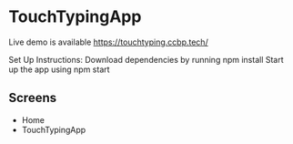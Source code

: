 # TouchTypingApp
Live demo is available https://touchtyping.ccbp.tech/



Set Up Instructions:
Download dependencies by running npm install
Start up the app using npm start

## Screens

- Home
- TouchTypingApp
